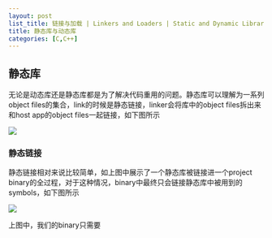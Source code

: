 ```yaml
---
layout: post
list_title: 链接与加载 | Linkers and Loaders | Static and Dynamic Libraries
title: 静态库与动态库
categories: [C,C++]
---
```


## 静态库

无论是动态库还是静态库都是为了解决代码重用的问题。静态库可以理解为一系列object files的集合，link的时候是静态链接，linker会将库中的object files拆出来和host app的object files一起链接，如下图所示

<img src="{{site.baseurl}}/assets/images/2015/07/static-linking.png">

### 静态链接

静态链接相对来说比较简单，如上图中展示了一个静态库被链接进一个project binary的全过程，对于这种情况，binary中最终只会链接静态库中被用到的symbols，如下图所示

<img src="{{site.baseurl}}/assets/images/2015/07/static-linking-selectiveness.png">

上图中，我们的binary只需要